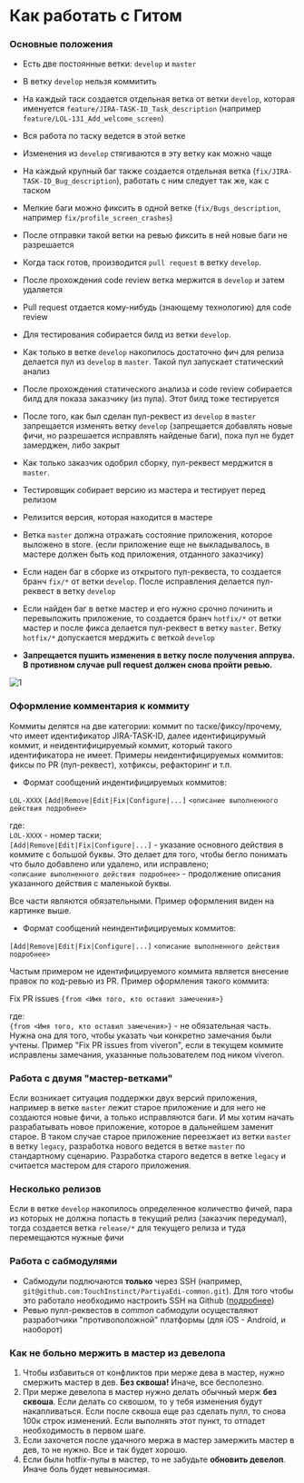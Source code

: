 # Как работать с Гитом

### Основные положения

* Есть две постоянные ветки: `develop` и `master`

* В ветку `develop` нельзя коммитить

* На каждый таск создается отдельная ветка от ветки `develop`, которая именуется `feature/JIRA-TASK-ID_Task_description` (например `feature/LOL-131_Add_welcome_screen`)

* Вся работа по таску ведется в этой ветке

* Изменения из `develop` стягиваются в эту ветку как можно чаще

* На каждый крупный баг также создается отдельная ветка (`fix/JIRA-TASK-ID_Bug_description`), работать с ним следует так же, как с таском

* Мелкие баги можно фиксить в одной ветке (`fix/Bugs_description`, например `fix/profile_screen_crashes`)

* После отправки такой ветки на ревью фиксить в ней новые баги не разрешается

* Когда таск готов, производится `pull request` в ветку `develop`.

* После прохождения code review ветка мержится в `develop` и затем удаляется

* Pull request отдается кому-нибудь (знающему технологию) для code review

* Для тестирования собирается билд из ветки `develop`.

* Как только в ветке `develop` накопилось достаточно фич для релиза делается пул из `develop` в `master`. Такой пул запускает статический анализ

* После прохождения статического анализа и code review собирается билд для показа заказчику (из пула). Этот билд тоже тестируется

* После того, как был сделан пул-реквест из `develop` в `master` запрещается изменять ветку `develop` (запрещается добавлять новые фичи, но разрешается исправлять найденые баги), пока пул не будет замерджен, либо закрыт

* Как только заказчик одобрил сборку, пул-реквест мерджится в `master`.

* Тестировщик собирает версию из мастера и тестирует перед релизом

* Релизится версия, которая находится в мастере

* Ветка `master` должна отражать состояние приложения, которое выложено в store. (если приложение еще не выкладывалось, в мастере должен быть код приложения, отданного заказчику)

* Если наден баг в сборке из открытого пул-реквеста, то создается бранч `fix/*` от ветки `develop`. После исправления делается пул-реквест в ветку `develop`

* Если найден баг в ветке мастер и его нужно срочно починить и перевыложить приложение, то создается бранч `hotfix/*` от ветки мастер и после фикса делается пул-реквест в ветку `master`. Ветку `hotfix/*` допускается мерджить с веткой `develop`

* **Запрещается пушить изменения в ветку после получения аппрува. В противном случае pull request должен снова пройти ревью.**



![1](http://cs629123.vk.me/v629123979/3a451/2U9-txzsgfQ.jpg)

### Оформление комментария к коммиту

Коммиты делятся на две категории: коммит по таске/фиксу/прочему, что имеет идентификатор JIRA-TASK-ID, далее идентифицирумый коммит, и неидентифицируемый коммит, который такого идентификатора не имеет. Примеры неидентифицируемых коммитов: фиксы по PR (пул-реквест), хотфиксы, рефакторинг и т.п.

* Формат сообщений индентифицируемых коммитов:

`LOL-XXXX` `[Add|Remove|Edit|Fix|Configure|...]` `<описание выполненного действия подробнее>`

где:   
`LOL-XXXX` - номер таски;   
`[Add|Remove|Edit|Fix|Configure|...]` - указание основного действия в коммите с большой буквы. Это делает для того, чтобы бегло понимать что было добавлено или удалено, или исправлено;   
`<описание выполненного действия подробнее>` - продолжение описания указанного действия с маленькой буквы.
   
Все части являются обязательными. Пример оформления виден на картинке выше.

* Формат сообщений неиндентифицируемых коммитов:

`[Add|Remove|Edit|Fix|Configure|...]` `<описание выполненного действия подробнее>`

Частым примером не идентифицируемого коммита является внесение правок по код-ревью из PR. Пример оформления такого коммита:

Fix PR issues `{from <Имя того, кто оставил замечения>}`

где:   
`{from <Имя того, кто оставил замечения>}` - не обязательная часть. Нужна она для того, чтобы указать чьи конкретно замечания были учтены. Пример "Fix PR issues from viveron", если в текущем коммите исправлены замечания, указанные пользователем под ником viveron.

### Работа с двумя "мастер-ветками"

Если возникает ситуация поддержки двух версий приложения, например в ветке `master` лежит старое приложение и для него не создаются новые фичи, а только исправляются баги. И мы хотим начать разрабатывать новое приложение, которое в дальнейшем заменит старое. В таком случае старое приложение переезжает из ветки `master` в ветку `legacy`, разработка нового ведется в ветке `master` по стандартному сценарию. Разработка старого ведется в ветке `legacy` и считается мастером для старого приложения.

### Несколько релизов

Если в ветке `develop` накопилось определенное количество фичей, пара из которых не должна попасть в текущий релиз (заказчик передумал), тогда создается ветка `release/*` для текущего релиза и туда перемещаются нужные фичи

### Работа с сабмодулями

* Сабмодули подлючаются **только** через SSH (например, `git@github.com:TouchInstinct/PartiyaEdi-common.git`). Для того чтобы это работало необходимо настроить SSH на Github ([подробнее](https://help.github.com/articles/connecting-to-github-with-ssh/))
* Ревью пулл-реквестов в *common* сабмодули осуществляют разработчики "противоположной" платформы (для iOS - Android, и наоборот)

### Как не больно мержить в мастер из девелопа

1) Чтобы избавиться от конфликтов при мерже дева в мастер, нужно смержить мастер в дев. **Без сквоша!** Иначе, все бесполезно.
2) При мерже девелопа в мастер нужно делать обычный мерж **без сквоша**. Если делать со сквошом, то у тебя изменения будут накапливаться. Если после сквоша еще раз сделать пулл, то снова 100к строк изменений. Если выполнять этот пункт, то отпадет необходимость в первом шаге.
3) Если захочется после удачного мержа в мастер замержить мастер в дев, то не нужно. Все и так будет хорошо.
4) Если были hotfix-пулы в мастер, то не забудьте **обновить девелоп**. Иначе боль будет невыносимая.
